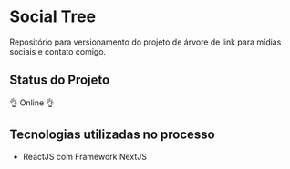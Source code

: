 # Social Tree
Repositório para versionamento do projeto de árvore de link para mídias sociais e contato comigo.

## Status do Projeto
👌 Online 👌

## Tecnologias utilizadas no processo
- ReactJS com Framework NextJS